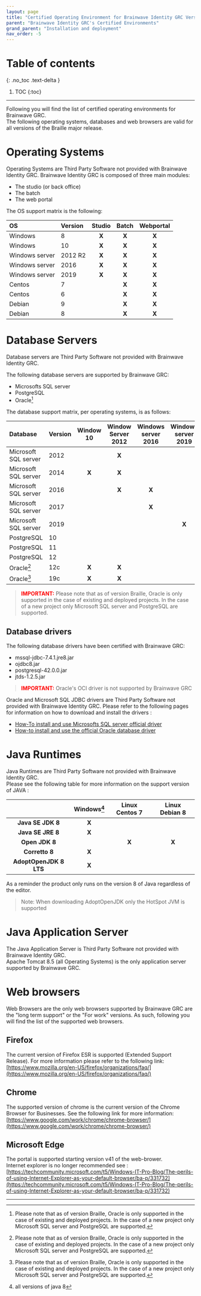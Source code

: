 ```yaml
---
layout: page
title: "Certified Operating Environment for Brainwave Identity GRC Version Braille"
parent: "Brainwave Identity GRC's Certified Environments"
grand_parent: "Installation and deployment"
nav_order: -5
---
```


# Table of contents
{: .no_toc .text-delta }

1. TOC
{:toc}
---

Following you will find the list of certified operating environments for Brainwave GRC.    
The following operating systems, databases and web browsers are valid for all versions of the Braille major release.  

# Operating Systems  

Operating Systems are Third Party Software not provided with Brainwave Identity GRC.
Brainwave Identity GRC is composed of three main modules:

- The studio (or back office)
- The batch  
- The web portal  

The OS support matrix is the following:

| **OS**          | **Version** | **Studio** | **Batch** | **Webportal** |
|  :---           |     :---    |     :---:  |    :---:  |     :---:     |
| Windows         | 8           | **X**      | **X**     | **X**         |
| Windows         | 10          | **X**      | **X**     | **X**         |
| Windows server  | 2012 R2     | **X**      | **X**     | **X**         |
| Windows server  | 2016        | **X**      | **X**     | **X**         |
| Windows server  | 2019        | **X**      | **X**     | **X**         |
| Centos          | 7           |            | **X**     | **X**         |
| Centos          | 6           |            | **X**     | **X**         |
| Debian          | 9           |            | **X**     | **X**         |
| Debian          | 8           |            | **X**     | **X**         |

# Database Servers

Database servers are Third Party Software not provided with Brainwave Identity GRC.   

The following database servers are supported by Brainwave GRC:    

- Microsofts SQL server
- PostgreSQL
- Oracle[^1]

The database support matrix, per operating systems, is as follows:   

| **Database**         | **Version** | **Window 10** | **Window Server 2012** | **Windows server 2016** | **Windows server 2019** | **CentOS 7** | **Debian 8** |
|:---------------------|:------------|:-------------:|:----------------------:|:-----------------------:|:-----------------------:|:------------:|:------------:|
| Microsoft SQL server | 2012        |               |         **X**          |                         |                         |              |              |
| Microsoft SQL server | 2014        |     **X**     |         **X**          |                         |                         |              |              |
| Microsoft SQL server | 2016        |               |         **X**          |          **X**          |                         |              |              |
| Microsoft SQL server | 2017        |               |                        |          **X**          |                         |              |              |
| Microsoft SQL server | 2019        |               |                        |                         |          **X**          |              |              |
| PostgreSQL           | 10          |               |                        |                         |                         |    **X**     |    **X**     |
| PostgreSQL           | 11          |               |                        |                         |                         |    **X**     |    **X**     |
| PostgreSQL           | 12          |               |                        |                         |                         |    **X**     |    **X**     |
| Oracle[^1]           | 12c         |     **X**     |         **X**          |                         |                         |    **X**     |              |
| Oracle[^1]           | 19c         |     **X**     |         **X**          |                         |                         |    **X**     |              |


> <span style="color:red">**IMPORTANT:**</span> Please note that as of version Braille, Oracle is only supported in the case of existing and deployed projects. In the case of a new project only Microsoft SQL server and PostgreSQL are supported.

## Database drivers  

The following database drivers have been certified with Brainwave GRC:    

- mssql-jdbc-7.4.1.jre8.jar
- ojdbc8.jar
- postgresql-42.0.0.jar
- jtds-1.2.5.jar

> <span style="color:red">**IMPORTANT:**</span> Oracle's OCI driver is not supported by Brainwave GRC

Oracle and Microsoft SQL JDBC drivers are Third Party Software not provided with Brainwave Identity GRC.
Please refer to the following pages for information on how to download and install the drivers :
- [How-To install and use Microsofts SQL server official driver](how-to/database/sqlserver/install-sql-server-driver.md)
- [How-to install and use the official Oracle database driver](how-to/database/oracle/install-orcl-database-driver.md)

# Java Runtimes  

Java Runtimes are Third Party Software not provided with Brainwave Identity GRC.   
Please see the following table for more information on the support version of JAVA :    

|                        | **Windows**[^2] | **Linux  Centos 7** | **Linux  Debian 8** |
|:----------------------:|:---------------:|:-------------------:|:-------------------:|
|   **Java SE JDK 8**    |      **X**      |                     |                     |
|   **Java SE JRE 8**    |      **X**      |                     |                     |
|     **Open JDK 8**     |                 |        **X**        |        **X**        |
|     **Corretto 8**     |      **X**      |                     |                     |
| **AdoptOpenJDK 8 LTS** |      **X**      |                     |                     |

As a reminder the product only runs on the version 8 of Java regardless of the editor.

> Note: When downloading AdoptOpenJDK only the HotSpot JVM is supported

# Java Application Server

The Java Application Server is Third Party Software not provided with Brainwave Identity GRC.   
Apache Tomcat 8.5 (all Operating Systems) is the only application server supported by Brainwave GRC.    

# Web browsers

Web Browsers are the only web browsers supported by Brainwave GRC are the "long term support" or the "For work" versions. As such, following you will find the list of the supported web browsers.   

## Firefox

The current version of Firefox ESR is supported (Extended Support Release). For more information please refer to the following link:    
[https://www.mozilla.org/en-US/firefox/organizations/faq/](https://www.mozilla.org/en-US/firefox/organizations/faq/)  

## Chrome

The supported version of chrome is the current version of the Chrome Browser for Businesses. See the following link for more information:   
[https://www.google.com/work/chrome/chrome-browser/](https://www.google.com/work/chrome/chrome-browser/)

## Microsoft Edge

The portal is supported starting version v41 of the web-brower.   
Internet explorer is no longer recommended see : [https://techcommunity.microsoft.com/t5/Windows-IT-Pro-Blog/The-perils-of-using-Internet-Explorer-as-your-default-browser/ba-p/331732](https://techcommunity.microsoft.com/t5/Windows-IT-Pro-Blog/The-perils-of-using-Internet-Explorer-as-your-default-browser/ba-p/331732)

---

[^1]: Please note that as of version Braille, Oracle is only supported in the case of existing and deployed projects. In the case of a new project only Microsoft SQL server and PostgreSQL are supported.

[^2]: all versions of java 8 